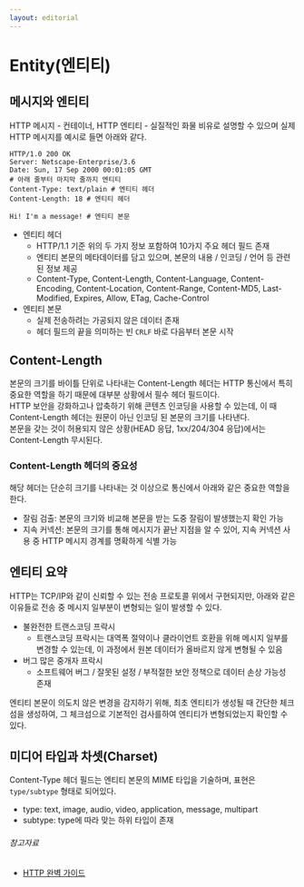 ```yaml
---
layout: editorial
---
```


# Entity(엔티티)

## 메시지와 엔티티

HTTP 메시지 - 컨테이너, HTTP 엔티티 - 실질적인 화물 비유로 설명할 수 있으며 실제 HTTP 메시지를 예시로 들면 아래와 같다.

```http request
HTTP/1.0 200 OK
Server: Netscape-Enterprise/3.6
Date: Sun, 17 Sep 2000 00:01:05 GMT
# 아래 줄부터 마지막 줄까지 엔티티
Content-Type: text/plain # 엔티티 헤더
Content-Length: 18 # 엔티티 헤더

Hi! I'm a message! # 엔티티 본문
```

- 엔티티 헤더
    - HTTP/1.1 기준 위의 두 가지 정보 포함하여 10가지 주요 헤더 필드 존재
    - 엔티티 본문의 메타데이터를 담고 있으며, 본문의 내용 / 인코딩 / 언어 등 관련된 정보 제공
    - Content-Type, Content-Length, Content-Language, Content-Encoding, Content-Location,
      Content-Range, Content-MD5, Last-Modified, Expires, Allow, ETag, Cache-Control
- 엔티티 본문
    - 실제 전송하려는 가공되지 않은 데이터 존재
    - 헤더 필드의 끝을 의미하는 빈 `CRLF` 바로 다음부터 본문 시작

## Content-Length

본문의 크기를 바이틀 단위로 나타내는 Content-Length 헤더는 HTTP 통신에서 특히 중요한 역할을 하기 때문에 대부분 상황에서 필수 헤더 필드이다.  
HTTP 보안을 강화하고나 압축하기 위해 콘텐츠 인코딩을 사용할 수 있는데, 이 때 Content-Length 헤더는 원문이 아닌 인코딩 된 본문의 크기를 나타낸다.  
본문을 갖는 것이 허용되지 않은 상황(HEAD 응답, 1xx/204/304 응답)에서는 Content-Length 무시된다.

### Content-Length 헤더의 중요성

해당 헤더는 단순히 크기를 나타내는 것 이상으로 통신에서 아래와 같은 중요한 역할을 한다.

- 잘림 검출: 본문의 크기와 비교해 본문을 받는 도중 잘림이 발생했는지 확인 가능
- 지속 커넥션: 본문의 크기를 통해 메시지가 끝난 지점을 알 수 있어, 지속 커넥션 사용 중 HTTP 메시지 경계를 명확하게 식별 가능

## 엔티티 요약

HTTP는 TCP/IP와 같이 신뢰할 수 있는 전송 프로토콜 위에서 구현되지만, 아래와 같은 이유들로 전송 중 메시지 일부분이 변형되는 일이 발생할 수 있다.

- 불완전한 트랜스코딩 프락시
    - 트랜스코딩 프락시는 대역폭 절약이나 클라이언트 호환을 위해 메시지 일부를 변경할 수 있는데, 이 과정에서 원본 데이터가 올바르지 않게 변형될 수 있음
- 버그 많은 중개자 프락시
    - 소프트웨어 버그 / 잘못된 설정 / 부적절한 보안 정책으로 데이터 손상 가능성 존재

엔티티 본문이 의도치 않은 변경을 감지하기 위해, 최초 엔티티가 생성될 때 간단한 체크섬을 생성하여, 그 체크섬으로 기본적인 검사를하여 엔티티가 변형되었는지 확인할 수 있다.

## 미디어 타입과 차셋(Charset)

Content-Type 헤더 필드는 엔티티 본문의 MIME 타입을 기술하며, 표현은 `type/subtype` 형태로 되어있다.

- type: text, image, audio, video, application, message, multipart
- subtype: type에 따라 맞는 하위 타입이 존재

###### 참고자료

- [HTTP 완벽 가이드](https://kobic.net/book/bookInfo/view.do?isbn=9788966261208)
